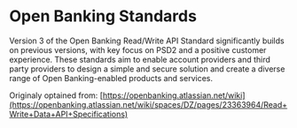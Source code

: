 # Open Banking Standards

Version 3 of the Open Banking Read/Write API Standard significantly builds on previous versions, with key focus on PSD2 and a positive customer experience. These standards aim to enable account providers and third party providers to design a simple and secure solution and create a diverse range of Open Banking-enabled products and services.

Originaly optained from: [https://openbanking.atlassian.net/wiki](https://openbanking.atlassian.net/wiki/spaces/DZ/pages/23363964/Read+Write+Data+API+Specifications)
